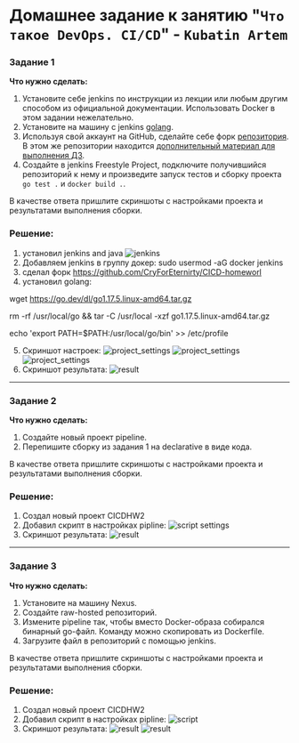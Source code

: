 # Домашнее задание к занятию "`Что такое DevOps. CI/CD`" - `Kubatin Artem`

### Задание 1

**Что нужно сделать:**

1. Установите себе jenkins по инструкции из лекции или любым другим способом из официальной документации. Использовать Docker в этом задании нежелательно.
2. Установите на машину с jenkins [golang](https://golang.org/doc/install).
3. Используя свой аккаунт на GitHub, сделайте себе форк [репозитория](https://github.com/netology-code/sdvps-materials.git). В этом же репозитории находится [дополнительный материал для выполнения ДЗ](https://github.com/netology-code/sdvps-materials/blob/main/CICD/8.2-hw.md).
3. Создайте в jenkins Freestyle Project, подключите получившийся репозиторий к нему и произведите запуск тестов и сборку проекта ```go test .``` и  ```docker build .```.

В качестве ответа пришлите скриншоты с настройками проекта и результатами выполнения сборки.

### Решение:

1. установил jenkins and java
![jenkins](image.png)
2. Добавляем jenkins в группу докер:
sudo usermod -aG docker jenkins
3. сделал форк https://github.com/CryForEternirty/CICD-homeworl
4. установил golang:

wget https://go.dev/dl/go1.17.5.linux-amd64.tar.gz

rm -rf /usr/local/go && tar -C /usr/local -xzf go1.17.5.linux-amd64.tar.gz

echo 'export PATH=$PATH:/usr/local/go/bin' >> /etc/profile

5. Скриншот настроек:
![project_settings](image-1.png)
![project_settings](image-2.png)
![project_settings](image-3.png)
6. Скриншот результата:
![result](image-4.png)

---

### Задание 2

**Что нужно сделать:**

1. Создайте новый проект pipeline.
2. Перепишите сборку из задания 1 на declarative в виде кода.

В качестве ответа пришлите скриншоты с настройками проекта и результатами выполнения сборки.

### Решение:

1. Создал новый проект CICDHW2
2. Добавил скрипт в настройках pipline:
![script settings](image-5.png)
3. Скриншот результата:
![result](image-6.png)

---

### Задание 3

**Что нужно сделать:**

1. Установите на машину Nexus.
1. Создайте raw-hosted репозиторий.
1. Измените pipeline так, чтобы вместо Docker-образа собирался бинарный go-файл. Команду можно скопировать из Dockerfile.
1. Загрузите файл в репозиторий с помощью jenkins.

В качестве ответа пришлите скриншоты с настройками проекта и результатами выполнения сборки.

### Решение: 

1. Создал новый проект CICDHW2
2. Добавил скрипт в настройках pipline:
![script](image-7.png)
3. Скриншот результата:
![result](image-8.png)
![result](image-9.png)
